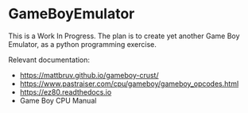 # GameBoyEmulator

This is a Work In Progress.
The plan is to create yet another Game Boy Emulator, as a python programming exercise.

Relevant documentation:
* https://mattbruv.github.io/gameboy-crust/
* https://www.pastraiser.com/cpu/gameboy/gameboy_opcodes.html
* https://ez80.readthedocs.io
* Game Boy CPU Manual